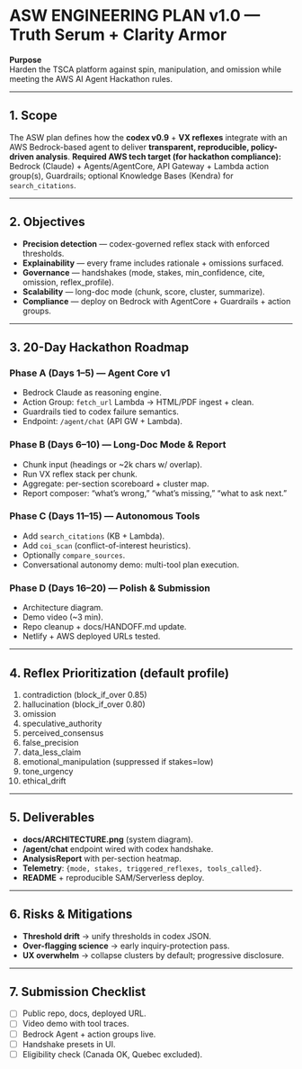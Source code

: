 # ASW ENGINEERING PLAN v1.0 — Truth Serum + Clarity Armor

**Purpose**  
Harden the TSCA platform against spin, manipulation, and omission while meeting the AWS AI Agent Hackathon rules.

---

## 1. Scope
The ASW plan defines how the **codex v0.9** + **VX reflexes** integrate with an AWS Bedrock-based agent to deliver **transparent, reproducible, policy-driven analysis**.
**Required AWS tech target (for hackathon compliance):** Bedrock (Claude) + Agents/AgentCore, API Gateway + Lambda action group(s), Guardrails; optional Knowledge Bases (Kendra) for `search_citations`.

---

## 2. Objectives
- **Precision detection** — codex-governed reflex stack with enforced thresholds.
- **Explainability** — every frame includes rationale + omissions surfaced.
- **Governance** — handshakes (mode, stakes, min_confidence, cite, omission, reflex_profile).
- **Scalability** — long-doc mode (chunk, score, cluster, summarize).
- **Compliance** — deploy on Bedrock with AgentCore + Guardrails + action groups.

---

## 3. 20-Day Hackathon Roadmap

### Phase A (Days 1–5) — Agent Core v1
- Bedrock Claude as reasoning engine.  
- Action Group: `fetch_url` Lambda → HTML/PDF ingest + clean.  
- Guardrails tied to codex failure semantics.  
- Endpoint: `/agent/chat` (API GW + Lambda).  

### Phase B (Days 6–10) — Long-Doc Mode & Report
- Chunk input (headings or ~2k chars w/ overlap).  
- Run VX reflex stack per chunk.  
- Aggregate: per-section scoreboard + cluster map.  
- Report composer: “what’s wrong,” “what’s missing,” “what to ask next.”  

### Phase C (Days 11–15) — Autonomous Tools
- Add `search_citations` (KB + Lambda).  
- Add `coi_scan` (conflict-of-interest heuristics).  
- Optionally `compare_sources`.  
- Conversational autonomy demo: multi-tool plan execution.  

### Phase D (Days 16–20) — Polish & Submission
- Architecture diagram.  
- Demo video (~3 min).  
- Repo cleanup + docs/HANDOFF.md update.  
- Netlify + AWS deployed URLs tested.  

---

## 4. Reflex Prioritization (default profile)
1. contradiction (block_if_over 0.85)  
2. hallucination (block_if_over 0.80)  
3. omission  
4. speculative_authority  
5. perceived_consensus  
6. false_precision  
7. data_less_claim  
8. emotional_manipulation (suppressed if stakes=low)  
9. tone_urgency  
10. ethical_drift  

---

## 5. Deliverables
- **docs/ARCHITECTURE.png** (system diagram).  
- **/agent/chat** endpoint wired with codex handshake.  
- **AnalysisReport** with per-section heatmap.  
- **Telemetry**: `{mode, stakes, triggered_reflexes, tools_called}`.  
- **README** + reproducible SAM/Serverless deploy.  

---

## 6. Risks & Mitigations
- **Threshold drift** → unify thresholds in codex JSON.  
- **Over-flagging science** → early inquiry-protection pass.  
- **UX overwhelm** → collapse clusters by default; progressive disclosure.  

---

## 7. Submission Checklist
- [ ] Public repo, docs, deployed URL.  
- [ ] Video demo with tool traces.  
- [ ] Bedrock Agent + action groups live.  
- [ ] Handshake presets in UI.  
- [ ] Eligibility check (Canada OK, Quebec excluded).  
